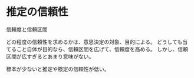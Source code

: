 # 推定の信頼性

信頼度と信頼区間

どの程度の信頼性を求めるかは、意思決定の対象、目的による。
どうしても当てること自体が目的なら、信頼区間を広げて、信頼度を高める。
しかし、信頼区間が広すぎるとあまり意味がない。

標本が少ないと推定や検定の信頼性が低い。
